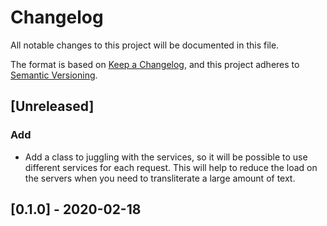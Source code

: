 # Changelog

All notable changes to this project will be documented in this file.

The format is based on [Keep a Changelog](https://keepachangelog.com/en/1.0.0/),
and this project adheres to [Semantic Versioning](https://semver.org/spec/v2.0.0.html).

## [Unreleased]
### Add
- Add a class to juggling with the services, so it will be possible to use different services for each request. This will help to reduce the load on the servers when you need to transliterate a large amount of text.

## [0.1.0] - 2020-02-18
